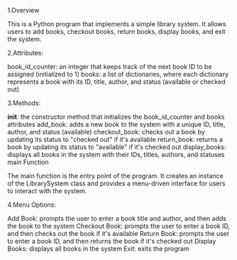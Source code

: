 1.Overview

This is a Python program that implements a simple library system. It allows users to add books, checkout books, return books, display books, and exit the system.

2.Attributes:

book_id_counter: an integer that keeps track of the next book ID to be assigned (initialized to 1)
books: a list of dictionaries, where each dictionary represents a book with its ID, title, author, and status (available or checked out)

3.Methods:

__init__: the constructor method that initializes the book_id_counter and books attributes
add_book: adds a new book to the system with a unique ID, title, author, and status (available)
checkout_book: checks out a book by updating its status to "checked out" if it's available
return_book: returns a book by updating its status to "available" if it's checked out
display_books: displays all books in the system with their IDs, titles, authors, and statuses
main Function

The main function is the entry point of the program. It creates an instance of the LibrarySystem class and provides a menu-driven interface for users to interact with the system.

4.Menu Options:

Add Book: prompts the user to enter a book title and author, and then adds the book to the system
Checkout Book: prompts the user to enter a book ID, and then checks out the book if it's available
Return Book: prompts the user to enter a book ID, and then returns the book if it's checked out
Display Books: displays all books in the system
Exit: exits the program
